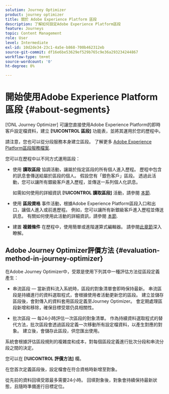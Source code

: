 ```yaml
---
solution: Journey Optimizer
product: journey optimizer
title: 關於 Adobe Experience Platform 區段
description: 了解如何設定Adobe Experience Platform區段
feature: Journeys
topic: Content Management
role: User
level: Intermediate
exl-id: 10d2de34-23c1-4a5e-b868-700b462312eb
source-git-commit: df16e6be53629ef529b765c9e36a293234244867
workflow-type: tm+mt
source-wordcount: '0'
ht-degree: 0%

---
```


# 開始使用Adobe Experience Platform區段 {#about-segments}

[!DNL Journey Optimizer]  可讓您直接使用Adobe Experience Platform的即時客戶設定檔資料，建立 **[!UICONTROL 區段]** 功能表，並將其運用於您的歷程中。

請注意，您也可以從分段服務本身建立區段。 了解更多 [Adobe Experience Platform區段服務檔案](https://experienceleague.adobe.com/docs/experience-platform/segmentation/home.html).

您可以在歷程中以不同方式運用區段：

* 使用 **讀取區段** 協調活動，讓屬於指定區段的所有個人進入歷程。 歷程中包含的訊息會傳送給屬於區段的個人。 假設您有「銀色客戶」區段。 透過此活動，您可以讓所有銀級客戶進入歷程，並傳送一系列個人化訊息。

   如需如何使用的詳細資訊 **[!UICONTROL 讀取區段]** 活動，請參閱 [本節](../building-journeys/read-segment.md#configuring-segment-trigger-activity).

* 使用 **區段資格** 事件活動，根據Adobe Experience Platform區段入口和出口，讓個人進入或前進歷程。 例如，您可以讓所有新銀級客戶進入歷程並傳送訊息。 有關如何使用此活動的詳細資訊，請參閱 [本節](../building-journeys/segment-qualification-events.md).

* 建置 **複雜條件** 在歷程中，使用簡單或進階運算式編輯器。 請參閱[此章節](../building-journeys/condition-activity.md#using-a-segment)深入瞭解。

## Adobe Journey Optimizer評價方法 {#evaluation-method-in-journey-optimizer}

在Adobe Journey Optimizer中，受眾是使用下列其中一種評估方法從區段定義產生：

* 串流區段 — 當新資料流入系統時，區段的對象清單會即時保持最新。 串流區段是持續進行的資料選取程式，會根據使用者活動更新您的區段。 建立並儲存區段後，會對傳入的資料套用區段定義至Journey Optimizer。 會定期處理區段新增和移除，確保目標受眾仍具相關性。

* 批次區段 — 每24小時評估一次區段的對象清單。 作為持續資料選取程式的替代方法，批次區段會透過區段定義一次移動所有設定檔資料，以產生對應的對象。 建立後，會儲存此區段，供您匯出使用。

系統會根據評估區段規則的複雜度和成本，對每個區段定義進行批次分段和串流分段之間的決定。

您可以在 **[!UICONTROL 評價方法]** 欄。

在您首次定義區段後，設定檔會在符合資格時新增至對象。

從先前的資料回填受眾最多需要24小時。 回填對象後，對象會持續保持最新狀態，且隨時準備進行目標定位。
